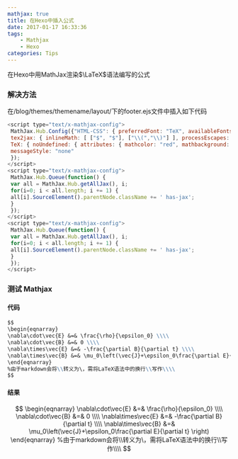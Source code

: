 ```yaml
---
mathjax: true
title: 在Hexo中插入公式
date: 2017-01-17 16:33:36
tags: 
	- Mathjax
	- Hexo
categories: Tips
---
```

在Hexo中用MathJax渲染$\LaTeX$语法编写的公式

<!-- more -->

### 解决方法

在/blog/themes/themename/layout/下的footer.ejs文件中插入如下代码
```javascript
<script type="text/x-mathjax-config">
 MathJax.Hub.Config({"HTML-CSS": { preferredFont: "TeX", availableFonts: ["STIX","TeX"], linebreaks: { automatic:true }, EqnChunk: (MathJax.Hub.Browser.isMobile ? 10 : 50) },
 tex2jax: { inlineMath: [ ["$", "$"], ["\\(","\\)"] ], processEscapes: true, ignoreClass: "tex2jax_ignore|dno",skipTags: ['script', 'noscript', 'style', 'textarea', 'pre', 'code']},
 TeX: { noUndefined: { attributes: { mathcolor: "red", mathbackground: "#FFEEEE", mathsize: "90%" } }, Macros: { href: "{}" } },
 messageStyle: "none"
 });
</script>
<script type="text/x-mathjax-config">
 MathJax.Hub.Queue(function() {
 var all = MathJax.Hub.getAllJax(), i;
 for(i=0; i < all.length; i += 1) {
 all[i].SourceElement().parentNode.className += ' has-jax';
 }
 });
</script>
<script type="text/x-mathjax-config">
 MathJax.Hub.Queue(function() {
 var all = MathJax.Hub.getAllJax(), i;
 for(i=0; i < all.length; i += 1) {
 all[i].SourceElement().parentNode.className += ' has-jax';
 }
 });
</script>

```

### 测试 Mathjax


#### 代码
```markdown
$$
\begin{eqnarray}
\nabla\cdot\vec{E} &=& \frac{\rho}{\epsilon_0} \\\\
\nabla\cdot\vec{B} &=& 0 \\\\
\nabla\times\vec{E} &=& -\frac{\partial B}{\partial t} \\\\
\nabla\times\vec{B} &=& \mu_0\left(\vec{J}+\epsilon_0\frac{\partial E}{\partial t} \right)
\end{eqnarray}
%由于markdown会将\\转义为\，需将LaTeX语法中的换行\\写作\\\\
$$

```
#### 结果
$$
\begin{eqnarray}
\nabla\cdot\vec{E} &=& \frac{\rho}{\epsilon_0} \\\\
\nabla\cdot\vec{B} &=& 0 \\\\
\nabla\times\vec{E} &=& -\frac{\partial B}{\partial t} \\\\
\nabla\times\vec{B} &=& \mu_0\left(\vec{J}+\epsilon_0\frac{\partial E}{\partial t} \right)
\end{eqnarray}
%由于markdown会将\\转义为\，需将LaTeX语法中的换行\\写作\\\\
$$
